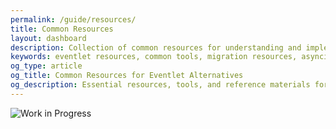 ```yaml
---
permalink: /guide/resources/
title: Common Resources
layout: dashboard
description: Collection of common resources for understanding and implementing alternatives to Eventlet. These resources provide essential references, tools, and community-supported solutions to assist in your migration process.
keywords: eventlet resources, common tools, migration resources, asyncio resources, threading reference, community solutions, developer tools, code libraries, implementation guides
og_type: article
og_title: Common Resources for Eventlet Alternatives
og_description: Essential resources, tools, and reference materials for developers implementing alternatives to Eventlet in their applications.
---
```


<div class="work-in-progress">
  <div class="wip-image">
    <img src="{{ site.baseurl }}/images/wip2.svg" alt="Work in Progress" class="wip-svg" />
  </div>
</div>